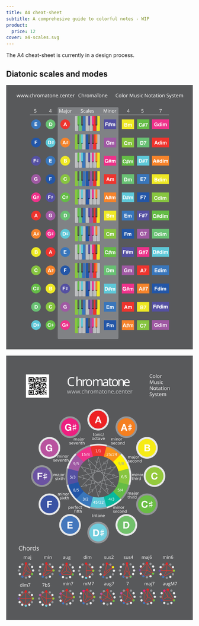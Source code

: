 ```yaml
---
title: A4 cheat-sheet
subtitle: A comprehesive guide to colorful notes - WIP
product:
  price: 12
cover: a4-scales.svg
---
```


<script setup>
import drawScales from './scales.vue'
</script>

The A4 cheat-sheet is currently in a design process.

## Diatonic scales and modes

<chroma-keys chroma="111111111111" :letters="true" />

<draw-scales />
<svg-save svg="diatonic"/>

![svg](./a4-scales.svg)

![svg](./a4-circle.svg)
